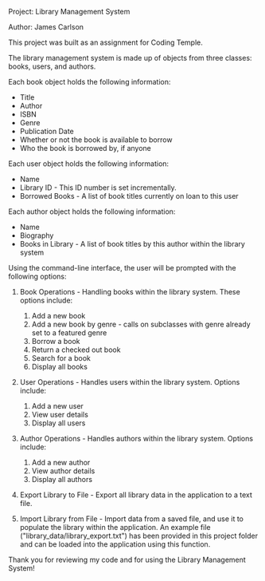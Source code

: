 Project: Library Management System

Author: James Carlson

This project was built as an assignment for Coding Temple.


The library management system is made up of objects from three classes: books, users, and authors.


Each book object holds the following information:
 - Title
 - Author
 - ISBN
 - Genre
 - Publication Date
 - Whether or not the book is available to borrow
 - Who the book is borrowed by, if anyone


Each user object holds the following information:
 - Name
 - Library ID - This ID number is set incrementally.
 - Borrowed Books - A list of book titles currently on loan to this user


 Each author object holds the following information:
 - Name
 - Biography
 - Books in Library - A list of book titles by this author within the library system



Using the command-line interface, the user will be prompted with the following options:

1. Book Operations - 
    Handling books within the library system. These options include:
    1. Add a new book
    2. Add a new book by genre - calls on subclasses with genre already set to a featured genre
    3. Borrow a book
    4. Return a checked out book
    5. Search for a book
    6. Display all books

2. User Operations - 
    Handles users within the library system. Options include:
    1. Add a new user
    2. View user details
    3. Display all users

3. Author Operations - 
    Handles authors within the library system. Options include:
    1. Add a new author
    2. View author details
    3. Display all authors

4. Export Library to File - 
    Export all library data in the application to a text file.

5. Import Library from File - 
    Import data from a saved file, and use it to populate the library within the application.
    An example file ("library_data/library_export.txt") has been provided in this project folder and can be loaded into the application using this function.

Thank you for reviewing my code and for using the Library Management System!